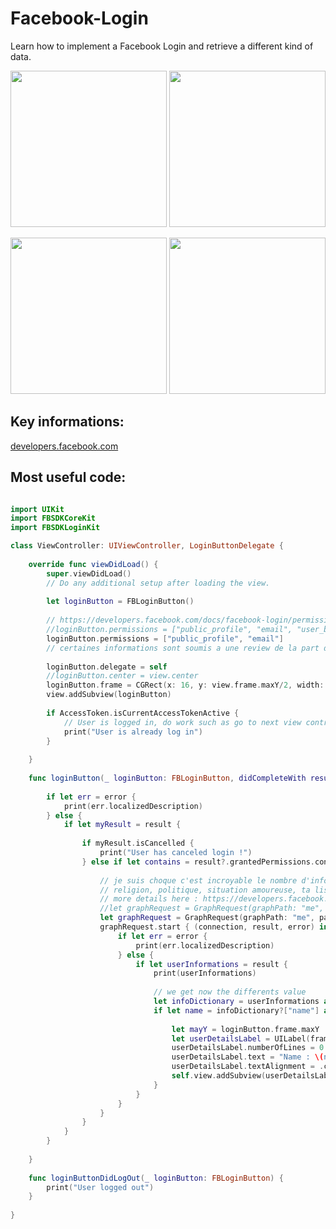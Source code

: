 # Facebook-Login
Learn how to implement a Facebook Login and retrieve a different kind of data.

<p align="left">
<img src="https://user-images.githubusercontent.com/46055179/62839673-1bdf8980-bc9e-11e9-9997-9812e217f999.jpeg" width="250">
<img src="https://user-images.githubusercontent.com/46055179/59964252-87fc0780-950f-11e9-9e0a-aeee12033857.PNG" width="250">
</p>

<p align="left">
<img src="https://user-images.githubusercontent.com/46055179/59964251-87637100-950f-11e9-8005-a33e2338b0c7.PNG" width="250">
<img src="https://user-images.githubusercontent.com/46055179/59964250-87637100-950f-11e9-981b-33d9ad52cdf7.PNG" width="250">
</p>

## Key informations:
[developers.facebook.com](https://developers.facebook.com/docs/graph-api/reference/user)

## Most useful code:

```swift

import UIKit
import FBSDKCoreKit
import FBSDKLoginKit

class ViewController: UIViewController, LoginButtonDelegate {
    
    override func viewDidLoad() {
        super.viewDidLoad()
        // Do any additional setup after loading the view.
        
        let loginButton = FBLoginButton()
        
        // https://developers.facebook.com/docs/facebook-login/permissions/
        //loginButton.permissions = ["public_profile", "email", "user_birthday", "user_gender", "user_hometown"]
        loginButton.permissions = ["public_profile", "email"]
        // certaines informations sont soumis a une review de la part de Facebook
        
        loginButton.delegate = self
        //loginButton.center = view.center
        loginButton.frame = CGRect(x: 16, y: view.frame.maxY/2, width: view.frame.width - 32, height: 50)
        view.addSubview(loginButton)
        
        if AccessToken.isCurrentAccessTokenActive {
            // User is logged in, do work such as go to next view controller.
            print("User is already log in")
        }
        
    }
    
    func loginButton(_ loginButton: FBLoginButton, didCompleteWith result: LoginManagerLoginResult?, error: Error?) {
        
        if let err = error {
            print(err.localizedDescription)
        } else {
            if let myResult = result {
                
                if myResult.isCancelled {
                    print("User has canceled login !")
                } else if let contains = result?.grantedPermissions.contains("email"), contains == true {
                    
                    // je suis choque c'est incroyable le nombre d'information que l'on puisse recuperer
                    // religion, politique, situation amoureuse, ta liste d'amis, tes likes, tes photos, etc ...
                    // more details here : https://developers.facebook.com/docs/graph-api/reference/user
                    //let graphRequest = GraphRequest(graphPath: "me", parameters: ["fields" : "id,name,email,birthday,gender,hometown"])
                    let graphRequest = GraphRequest(graphPath: "me", parameters: ["fields" : "id,name,email"])
                    graphRequest.start { (connection, result, error) in
                        if let err = error {
                            print(err.localizedDescription)
                        } else {
                            if let userInformations = result {
                                print(userInformations)
                                
                                // we get now the differents value
                                let infoDictionary = userInformations as? [String: Any]
                                if let name = infoDictionary?["name"] as? String, let email = infoDictionary?["email"] as? String {
                                    
                                    let mayY = loginButton.frame.maxY
                                    let userDetailsLabel = UILabel(frame: CGRect(x: 0, y: mayY, width: self.view.frame.width, height: 200))
                                    userDetailsLabel.numberOfLines = 0
                                    userDetailsLabel.text = "Name : \(name) - Email : \(email)"
                                    userDetailsLabel.textAlignment = .center
                                    self.view.addSubview(userDetailsLabel)
                                }
                            }
                        }
                    }
                }
            }
        }
        
    }
    
    func loginButtonDidLogOut(_ loginButton: FBLoginButton) {
        print("User logged out")
    }
    
}

```
